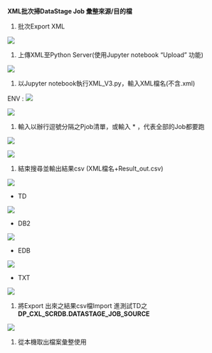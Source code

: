 ﻿**XML批次掃DataStage Job 彙整來源/目的檔**

1. 批次Export XML

![](Aspose.Words.2a3ca779-164d-4574-bbdf-8cc94578a5cc.001.png)

1. 上傳XML至Python Server(使用Jupyter notebook “Upload” 功能)

![](Aspose.Words.2a3ca779-164d-4574-bbdf-8cc94578a5cc.002.png)

1. 以Jupyter notebook執行XML\_V3.py，輸入XML檔名(不含.xml)

ENV : ![](Aspose.Words.2a3ca779-164d-4574-bbdf-8cc94578a5cc.003.png)

![](Aspose.Words.2a3ca779-164d-4574-bbdf-8cc94578a5cc.004.png)

1. 輸入以辦行逗號分隔之Pjob清單，或輸入 \* ，代表全部的Job都要跑

![](Aspose.Words.2a3ca779-164d-4574-bbdf-8cc94578a5cc.005.png)

![](Aspose.Words.2a3ca779-164d-4574-bbdf-8cc94578a5cc.006.png)



1. 結束搜尋並輸出結果csv (XML檔名+Result\_out.csv)

![](Aspose.Words.2a3ca779-164d-4574-bbdf-8cc94578a5cc.007.png)

- TD

![](Aspose.Words.2a3ca779-164d-4574-bbdf-8cc94578a5cc.008.png)

- DB2

![](Aspose.Words.2a3ca779-164d-4574-bbdf-8cc94578a5cc.009.png)

- EDB

![](Aspose.Words.2a3ca779-164d-4574-bbdf-8cc94578a5cc.010.png)

- TXT

![](Aspose.Words.2a3ca779-164d-4574-bbdf-8cc94578a5cc.011.png)

1. 將Export 出來之結果csv檔Import 進測試TD之**DP\_CXL\_SCRDB.DATASTAGE\_JOB\_SOURCE** 

![](Aspose.Words.2a3ca779-164d-4574-bbdf-8cc94578a5cc.012.png)

1. 從本機取出檔案彙整使用

